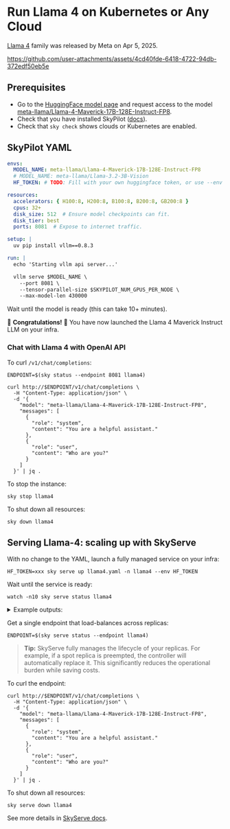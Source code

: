 
<!-- $REMOVE -->
# Run Llama 4 on Kubernetes or Any Cloud
<!-- $END_REMOVE -->
<!-- $UNCOMMENT# Llama 4 -->


[Llama 4](https://ai.meta.com/blog/llama-4-multimodal-intelligence/) family was released by Meta on Apr 5, 2025.

https://github.com/user-attachments/assets/4cd40fde-6418-4722-94db-372edf50eb5e

## Prerequisites

- Go to the [HuggingFace model page](https://huggingface.co/meta-llama/) and request access to the model [meta-llama/Llama-4-Maverick-17B-128E-Instruct-FP8](https://huggingface.co/meta-llama/Llama-4-Maverick-17B-128E-Instruct-FP8).
- Check that you have installed SkyPilot ([docs](https://docs.skypilot.co/en/latest/getting-started/installation.html)).
- Check that `sky check` shows clouds or Kubernetes are enabled.

## SkyPilot YAML

```yaml
envs:
  MODEL_NAME: meta-llama/Llama-4-Maverick-17B-128E-Instruct-FP8
  # MODEL_NAME: meta-llama/Llama-3.2-3B-Vision
  HF_TOKEN: # TODO: Fill with your own huggingface token, or use --env to pass.

resources:
  accelerators: { H100:8, H200:8, B100:8, B200:8, GB200:8 }
  cpus: 32+
  disk_size: 512  # Ensure model checkpoints can fit.
  disk_tier: best
  ports: 8081  # Expose to internet traffic.

setup: |
  uv pip install vllm==0.8.3

run: |
  echo 'Starting vllm api server...'

  vllm serve $MODEL_NAME \
    --port 8081 \
    --tensor-parallel-size $SKYPILOT_NUM_GPUS_PER_NODE \
    --max-model-len 430000

```

Wait until the model is ready (this can take 10+ minutes).

🎉 **Congratulations!** 🎉 You have now launched the Llama 4 Maverick Instruct LLM on your infra.

### Chat with Llama 4 with OpenAI API

To curl `/v1/chat/completions`:
```console
ENDPOINT=$(sky status --endpoint 8081 llama4)

curl http://$ENDPOINT/v1/chat/completions \
  -H "Content-Type: application/json" \
  -d '{
    "model": "meta-llama/Llama-4-Maverick-17B-128E-Instruct-FP8",
    "messages": [
      {
        "role": "system",
        "content": "You are a helpful assistant."
      },
      {
        "role": "user",
        "content": "Who are you?"
      }
    ]
  }' | jq .
```

To stop the instance:
```console
sky stop llama4
```

To shut down all resources:
```console
sky down llama4
```

## Serving Llama-4: scaling up with SkyServe


With no change to the YAML, launch a fully managed service on your infra:
```console
HF_TOKEN=xxx sky serve up llama4.yaml -n llama4 --env HF_TOKEN
```

Wait until the service is ready:
```console
watch -n10 sky serve status llama4
```

<details>
<summary>Example outputs:</summary>

```console
Services
NAME   VERSION  UPTIME  STATUS  REPLICAS  ENDPOINT
llama4 1        35s     READY   2/2       xx.yy.zz.100:30001

Service Replicas
SERVICE_NAME  ID  VERSION  IP            LAUNCHED     RESOURCES                  STATUS  REGION
llama4        1   1        xx.yy.zz.121  18 mins ago  1x GCP([Spot]{'H100': 8})  READY   us-east4
llama4        2   1        xx.yy.zz.245  18 mins ago  1x GCP([Spot]{'H100': 8})  READY   us-east4
```
</details>


Get a single endpoint that load-balances across replicas:
```console
ENDPOINT=$(sky serve status --endpoint llama4)
```

> **Tip:** SkyServe fully manages the lifecycle of your replicas. For example, if a spot replica is preempted, the controller will automatically replace it. This significantly reduces the operational burden while saving costs.

To curl the endpoint:
```console
curl http://$ENDPOINT/v1/chat/completions \
  -H "Content-Type: application/json" \
  -d '{
    "model": "meta-llama/Llama-4-Maverick-17B-128E-Instruct-FP8",
    "messages": [
      {
        "role": "system",
        "content": "You are a helpful assistant."
      },
      {
        "role": "user",
        "content": "Who are you?"
      }
    ]
  }' | jq .
```

To shut down all resources:
```console
sky serve down llama4
```

See more details in [SkyServe docs](https://docs.skypilot.co/en/latest/serving/sky-serve.html).

